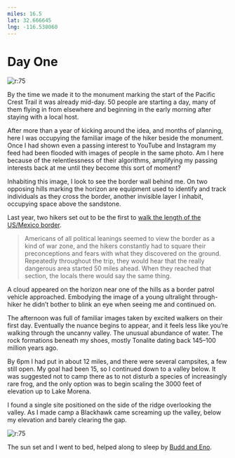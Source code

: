```yaml
---
miles: 16.5
lat: 32.666645
lng: -116.538060
---
```


# Day One

![r:75](2019-04-19.jpg)

By the time we made it to the monument marking the start of the Pacific Crest Trail it was already mid-day. 50 people are starting a day, many of them flying in from elsewhere and beginning in the early morning after staying with a local host.

After more than a year of kicking around the idea, and months of planning, here I was occupying the familiar image of the hiker beside the monument. Once I had shown even a passing interest to YouTube and Instagram my feed had been flooded with images of people in the same photo. Am I here because of the relentlessness of their algorithms, amplifying my passing interests back at me until they become this sort of moment?

<!-- more -->

Inhabiting this image, I look to see the border wall behind me. On two opposing hills marking the horizon are equipment used to identify and track individuals as they cross the border, another invisible layer I inhabit, occupying space above the sandstone.

Last year, two hikers set out to be the first to [walk the length of the US/Mexico border](https://www.outsideonline.com/2333816/two-women-just-completed-first-border-thru-hike).

> Americans of all political leanings seemed to view the border as a kind of war zone, and the hikers constantly had to square their preconceptions and fears with what they discovered on the ground. Repeatedly throughout the trip, they would hear that the really dangerous area started 50 miles ahead. When they reached that section, the locals there would say the same thing.

A cloud appeared on the horizon near one of the hills as a border patrol vehicle approached. Embodying the image of a young ultralight through-hiker he didn’t bother to blink an eye when seeing me and continued on.

The afternoon was full of familiar images taken by excited walkers on their first day. Eventually the nuance begins to appear, and it feels less like you’re walking through the uncanny valley. The unusual abundance of water. The rock formations beneath my shoes, mostly Tonalite dating back 145–100 million years ago.

By 6pm I had put in about 12 miles, and there were several campsites, a few still open. My goal had been 15, so I continued down to a valley below. It was suggested not to camp there as to not disturb a species of increasingly rare frog, and the only option was to begin scaling the 3000 feet of elevation up to Lake Morena.

I found a single site positioned on the side of the ridge overlooking the valley. As I made camp a Blackhawk came screaming up the valley, below my elevation and barely clearing the gap.

![r:75](2019-04-19-2.jpg)

The sun set and I went to bed, helped along to sleep by [Budd and Eno](https://m.youtube.com/watch?v=ZvUQmEqOAUQ).